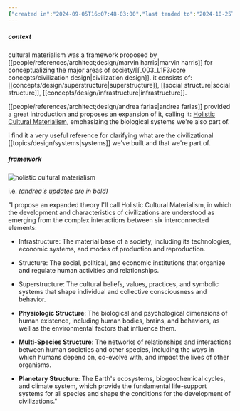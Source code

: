 ```yaml
---
{"created in":"2024-09-05T16:07:48-03:00","last tended to":"2024-10-25T14:46:42-03:00","tags":["framework","anthropology","design","sensemaking","🌱"],"dg-publish":true,"notestage":["🌱"],"created":"2024-09-05T16:07:48.916-03:00","updated":"2025-01-27T15:42:03.546-03:00","relevancescore":96,"permalink":"/models-and-frameworks/design/holistic-cultural-materialism/","dgPassFrontmatter":true}
---
```


##### context

cultural materialism was a framework proposed by [[people/references/architect;design/marvin harris\|marvin harris]] for conceptualizing the major areas of society/[[_003_L1F3/core concepts/civilization design\|civilization design]]. it consists of: [[concepts/design/superstructure\|superstructure]], [[social structure\|social structure]], [[concepts/design/infrastructure\|infrastructure]].

[[people/references/architect;design/andrea farias\|andrea farias]] provided a great introduction and proposes an expansion of it, calling it: [Holistic Cultural Materialism](https://diome.xyz/2+%F0%9F%8C%BF+Leaves/Cultural+Materialism), emphasizing the biological systems we're also part of.

i find it a very useful reference for clarifying what are the civilizational [[topics/design/systems\|systems]] we've built and that we're part of.

##### framework

![holistic cultural materialism](https://i.imgur.com/TwQHEt5.png)

i.e. _(andrea's updates are in bold)_

"I propose an expanded theory I'll call Holistic Cultural Materialism, in which the development and characteristics of civilizations are understood as emerging from the complex interactions between six interconnected elements:

- Infrastructure: The material base of a society, including its technologies, economic systems, and modes of production and reproduction.

- Structure: The social, political, and economic institutions that organize and regulate human activities and relationships.

- Superstructure: The cultural beliefs, values, practices, and symbolic systems that shape individual and collective consciousness and behavior.

- **Physiologic Structure**: The biological and psychological dimensions of human existence, including human bodies, brains, and behaviors, as well as the environmental factors that influence them.

- **Multi-Species Structure**: The networks of relationships and interactions between human societies and other species, including the ways in which humans depend on, co-evolve with, and impact the lives of other organisms.

- **Planetary Structure**: The Earth's ecosystems, biogeochemical cycles, and climate system, which provide the fundamental life-support systems for all species and shape the conditions for the development of civilizations."